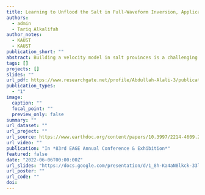 ```yaml
---
title: Learning to Unflood the Salt in Full-Waveform Inversion, Application on Vintage GOM Data
authors:
  - admin
  - Tariq Alkalifah
author_notes:
  - KAUST
  - KAUST
publication_short: "" 
abstract: Building a velocity model in salt provinces is a challenging task. Traditionally the salt boundaries is manually interpreted by an iterative process of imaging, picking the top of the salt and flooding, re-imaging and picking the bottom of the salt for unflooding. This workflow is time-consuming and prone to errors. Full-waveform inversion (FWI) can be used to correct the erroneous picks of the salt boundaries. However, it requires low frequency and long offsets data to build an accurate salt body. We apply an FWI-based automatic unflooding process on vintage field data that do not meet these requirement by training a neural network using data with similar characteristics. The network is trained to unflood the salt and estimate the subsalt velocity from an inverted flooded model in a regression manner. The network shows good potential to unflood the vintage data and produce results comparable with the legacy model.
tags: []
projects: []
slides: ""
url_pdf: https://www.researchgate.net/profile/Abdullah-Alali-3/publication/362724384_Integrating_U-net_with_full-waveform_inversion_for_an_efficient_salt_body_construction/links/633a8d959cb4fe44f3f91f83/Integrating-U-net-with-full-waveform-inversion-for-an-efficient-salt-body-construction.pdf?origin=publicationDetail&_rtd=eyJjb250ZW50SW50ZW50Ijoic2ltaWxhciJ9
publication_types:
  - "1"
image:
  caption: ""
  focal_point: ""
  preview_only: false
summary: ""
url_dataset: ""
url_project: ""
url_source: https://www.earthdoc.org/content/papers/10.3997/2214-4609.202210812
url_video: ""
publication: "In *83rd EAGE Annual Conference & Exhibition*"
featured: false
date: "2022-06-06T00:00:00Z"
url_slides: "https://docs.google.com/presentation/d/1_8h-Ka4aN8lkck-33lDGdTW75RytlmfK/edit?usp=sharing&ouid=115783403967921953165&rtpof=true&sd=true"
url_poster: ""
url_code: ""
doi: 
---
```





